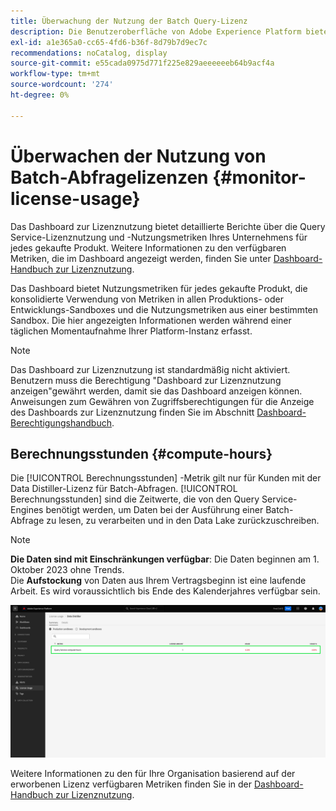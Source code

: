 ```yaml
---
title: Überwachung der Nutzung der Batch Query-Lizenz
description: Die Benutzeroberfläche von Adobe Experience Platform bietet ein Dashboard, über das Sie wichtige Informationen zur Verwendung der Data Distiller-Lizenz durch Ihr Unternehmen anzeigen können.
exl-id: a1e365a0-cc65-4fd6-b36f-8d79b7d9ec7c
recommendations: noCatalog, display
source-git-commit: e55cada0975d771f225e829aeeeeeeb64b9acf4a
workflow-type: tm+mt
source-wordcount: '274'
ht-degree: 0%

---
```


# Überwachen der Nutzung von Batch-Abfragelizenzen {#monitor-license-usage}

Das Dashboard zur Lizenznutzung bietet detaillierte Berichte über die Query Service-Lizenznutzung und -Nutzungsmetriken Ihres Unternehmens für jedes gekaufte Produkt. Weitere Informationen zu den verfügbaren Metriken, die im Dashboard angezeigt werden, finden Sie unter [Dashboard-Handbuch zur Lizenznutzung](../../dashboards/guides/license-usage.md#available-metrics).

Das Dashboard bietet Nutzungsmetriken für jedes gekaufte Produkt, die konsolidierte Verwendung von Metriken in allen Produktions- oder Entwicklungs-Sandboxes und die Nutzungsmetriken aus einer bestimmten Sandbox. Die hier angezeigten Informationen werden während einer täglichen Momentaufnahme Ihrer Platform-Instanz erfasst.

>[!NOTE]
>
>Das Dashboard zur Lizenznutzung ist standardmäßig nicht aktiviert. Benutzern muss die Berechtigung &quot;Dashboard zur Lizenznutzung anzeigen&quot;gewährt werden, damit sie das Dashboard anzeigen können. Anweisungen zum Gewähren von Zugriffsberechtigungen für die Anzeige des Dashboards zur Lizenznutzung finden Sie im Abschnitt [Dashboard-Berechtigungshandbuch](../../dashboards/permissions.md).

## Berechnungsstunden {#compute-hours}

Die [!UICONTROL Berechnungsstunden] -Metrik gilt nur für Kunden mit der Data Distiller-Lizenz für Batch-Abfragen. [!UICONTROL Berechnungsstunden] sind die Zeitwerte, die von den Query Service-Engines benötigt werden, um Daten bei der Ausführung einer Batch-Abfrage zu lesen, zu verarbeiten und in den Data Lake zurückzuschreiben.

>[!NOTE]
>
>**Die Daten sind mit Einschränkungen verfügbar**: Die Daten beginnen am 1. Oktober 2023 ohne Trends.<br>Die **Aufstockung** von Daten aus Ihrem Vertragsbeginn ist eine laufende Arbeit. Es wird voraussichtlich bis Ende des Kalenderjahres verfügbar sein.

![Das Dashboard zur Lizenznutzung mit hervorgehobener Metrik für Berechnungsstunden.](../images/data-distiller/compute-hours.png)

Weitere Informationen zu den für Ihre Organisation basierend auf der erworbenen Lizenz verfügbaren Metriken finden Sie in der [Dashboard-Handbuch zur Lizenznutzung](../../dashboards/guides/license-usage.md).
